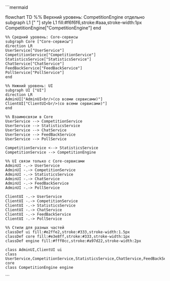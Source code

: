\```mermaid

  flowchart TD
    %% Верхний уровень: CompetitionEngine отдельно
    subgraph L1 [" "]
    style L1 fill:#f6f6f6,stroke:#aaa,stroke-width:1px
    CompetitionEngine["CompetitionEngine"]
    end

    %% Средний уровень: Core-сервисы
    subgraph Core ["Core-сервисы"]
    direction LR
    UserService["UserService"]
    CompetitionService["CompetitionService"]
    StatisticsService["StatisticsService"]
    ChatService["ChatService"]
    FeedBackService["FeedBackService"]
    PollService["PollService"]
    end

    %% Нижний уровень: UI
    subgraph UI ["UI"]
    direction LR
    AdminUI["AdminUI<br/>(со всеми сервисами)"]
    ClientUI["ClientUI<br/>(со всеми сервисами)"]
    end

    %% Взаимосвязи в Core
    UserService --> CompetitionService
    UserService --> StatisticsService
    UserService --> ChatService
    UserService --> FeedBackService
    UserService --> PollService

    CompetitionService <--> StatisticsService
    CompetitionService --> CompetitionEngine

    %% UI связи только с Core-сервисами
    AdminUI -.-> UserService
    AdminUI -.-> CompetitionService
    AdminUI -.-> StatisticsService
    AdminUI -.-> ChatService
    AdminUI -.-> FeedBackService
    AdminUI -.-> PollService

    ClientUI -.-> UserService
    ClientUI -.-> CompetitionService
    ClientUI -.-> StatisticsService
    ClientUI -.-> ChatService
    ClientUI -.-> FeedBackService
    ClientUI -.-> PollService

    %% Стили для разных частей
    classDef ui fill:#e2ffe2,stroke:#333,stroke-width:1.5px
    classDef core fill:#e3e8ff,stroke:#333,stroke-width:1px
    classDef engine fill:#fff0cc,stroke:#a97d22,stroke-width:2px

    class AdminUI,ClientUI ui
    class UserService,CompetitionService,StatisticsService,ChatService,FeedBackService,PollService core
    class CompetitionEngine engine

\```